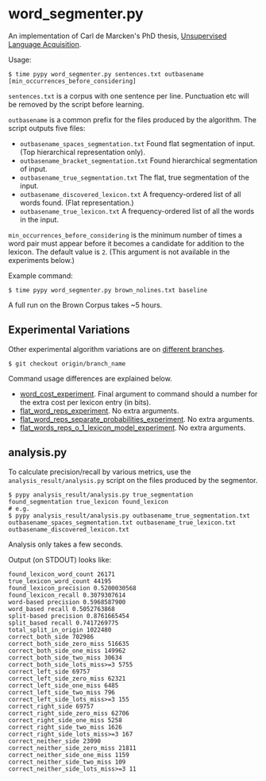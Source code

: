 # word_segmenter.py

An implementation of Carl de Marcken's PhD thesis, [Unsupervised Language Acquisition](http://www.demarcken.org/carl/papers/PhD.pdf).

Usage:

```
$ time pypy word_segmenter.py sentences.txt outbasename [min_occurrences_before_considering]
```

`sentences.txt` is a corpus with one sentence per line. Punctuation etc will be removed by the script before learning.

`outbasename` is a common prefix for the files produced by the algorithm. The script outputs five files:

- `outbasename_spaces_segmentation.txt` Found flat segmentation of input. (Top hierarchical representation only).
- `outbasename_bracket_segmentation.txt` Found hierarchical segmentation of input.
- `outbasename_true_segmentation.txt` The flat, true segmentation of the input.
- `outbasename_discovered_lexicon.txt` A frequency-ordered list of all words found. (Flat representation.)
- `outbasename_true_lexicon.txt` A frequency-ordered list of all the words in the input.

`min_occurrences_before_considering` is the minimum number of times a word pair must appear before it becomes a candidate for addition to the lexicon. The default value is `2`. (This argument is not available in the experiments below.)

Example command:

```
$ time pypy word_segmenter.py brown_nolines.txt baseline
```

A full run on the Brown Corpus takes ~5 hours.

## Experimental Variations

Other experimental algorithm variations are on [different branches](https://github.com/brianhempel/demarcken_word_segmentation/branches).

```
$ git checkout origin/branch_name
```

Command usage differences are explained below.

- [word_cost_experiment](https://github.com/brianhempel/demarcken_word_segmentation/tree/word_cost_experiment). Final argument to command should a number for the extra cost per lexicon entry (in bits).
- [flat_word_reps_experiment](https://github.com/brianhempel/demarcken_word_segmentation/tree/flat_word_reps_experiment). No extra arguments.
- [flat_word_reps_separate_probabilities_experiment](https://github.com/brianhempel/demarcken_word_segmentation/tree/flat_word_reps_separate_probabilities_experiment). No extra arguments.
- [flat_words_reps_o_1_lexicon_model_experiment](https://github.com/brianhempel/demarcken_word_segmentation/tree/flat_words_reps_o_1_lexicon_model_experiment). No extra arguments.


## analysis.py

To calculate precision/recall by various metrics, use the `analysis_result/analysis.py` script on the files produced by the segmentor.

```
$ pypy analysis_result/analysis.py true_segmentation found_segmentation true_lexicon found_lexicon
# e.g.
$ pypy analysis_result/analysis.py outbasename_true_segmentation.txt outbasename_spaces_segmentation.txt outbasename_true_lexicon.txt outbasename_discovered_lexicon.txt
```

Analysis only takes a few seconds.

Output (on STDOUT) looks like:

```
found_lexicon_word_count 26171
true_lexicon_word_count 44195
found_lexicon_precision 0.5200030568
found_lexicon_recall 0.3079307614
word-based precision 0.5968587900
word_based recall 0.5052763868
split-based precision 0.8761665454
split_based recall 0.7417269775
total_split_in_origin 1022480
correct_both_side 702986
correct_both_side_zero_miss 516635
correct_both_side_one_miss 149962
correct_both_side_two_miss 30634
correct_both_side_lots_miss>=3 5755
correct_left_side 69757
correct_left_side_zero_miss 62321
correct_left_side_one_miss 6485
correct_left_side_two_miss 796
correct_left_side_lots_miss>=3 155
correct_right_side 69757
correct_right_side_zero_miss 62706
correct_right_side_one_miss 5258
correct_right_side_two_miss 1626
correct_right_side_lots_miss>=3 167
correct_neither_side 23090
correct_neither_side_zero_miss 21811
correct_neither_side_one_miss 1159
correct_neither_side_two_miss 109
correct_neither_side_lots_miss>=3 11
```